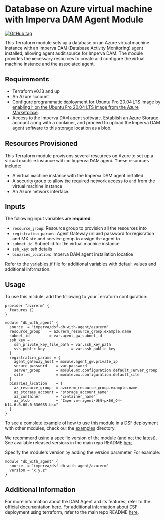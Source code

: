 # Database on Azure virtual machine with Imperva DAM Agent Module

[![GitHub tag](https://img.shields.io/github/v/tag/imperva/dsfkit.svg)](https://github.com/imperva/dsfkit/tags)

This Terraform module sets up a database on an Azure virtual machine instance with an Imperva DAM (Database Activity Monitoring) agent installed, allowing agent audit source for Imperva DAM. The module provides the necessary resources to create and configure the virtual machine instance and the associated agent.

## Requirements

* Terraform v0.13 and up
* An Azure account
* Configure programmatic deployment for Ubuntu Pro 20.04 LTS image by [enabling it on the Ubuntu Pro 20.04 LTS image from the Azure Marketplace](https://portal.azure.com/#view/Microsoft_Azure_Marketplace/LegalTermsSkuProgrammaticAccessBlade/legalTermsSkuProgrammaticAccessData~/%7B%22product%22%3A%7B%22publisherId%22%3A%22canonical%22%2C%22offerId%22%3A%220001-com-ubuntu-pro-focal%22%2C%22planId%22%3A%22pro-20_04-lts%22%2C%22standardContractAmendmentsRevisionId%22%3Anull%2C%22isCspEnabled%22%3Atrue%7D%7D).
* Access to the Imperva DAM agent software. Establish an Azure Storage account along with a container, and proceed to upload the Imperva DAM agent software to this storage location as a blob.


## Resources Provisioned

This Terraform module provisions several resources on Azure to set up a virtual machine instance with an Imperva DAM agent. These resources include:

* A virtual machine instance with the Imperva DAM agent installed
* A security group to allow the required network access to and from the virtual machine instance
* An Azure network interface.

## Inputs

The following input variables are **required**:

* `resource_group`: Resource group to provision all the resources into
* `registration_params`: Agent Gateway url and password for regisration and MX site and service group to assign the agent to.
* `subnet_id`: Subnet id for the virtual machine instance
* `ssh_key`: ssh details
* `binaries_location`: Imperva DAM agent installation location

Refer to the [variables.tf](variables.tf) file for additional variables with default values and additional information.

## Usage

To use this module, add the following to your Terraform configuration:

```hcl
provider "azurerm" {
  features {}
}

module "db_with_agent" {
  source  = "imperva/dsf-db-with-agent/azurerm"
  resource_group    = azurerm_resource_group.example.name
  subnet_id         = var.agent_gw_subnet_id
  ssh_key = {
    ssh_private_key_file_path = var.ssh_key_path
    ssh_public_key            = var.ssh_public_key
  }
  registration_params = {
    agent_gateway_host = module.agent_gw.private_ip
    secure_password    = var.password
    server_group       = module.mx.configuration.default_server_group
    site               = module.mx.configuration.default_site
  }
  binaries_location    = {
    az_resource_group  = azurerm_resource_group.example.name
    az_storage_account = "storage_account_name"
    az_container       = "container_name"
    az_blob            = "Imperva-ragent-UBN-px86_64-b14.6.0.60.0.636085.bsx"
  }
}
```

To see a complete example of how to use this module in a DSF deployment with other modules, check out the [examples](../../../examples/) directory.

We recommend using a specific version of the module (and not the latest).
See available released versions in the main repo README [here](https://github.com/imperva/dsfkit#version-history).

Specify the module's version by adding the version parameter. For example:

```
module "db_with_agent" {
  source  = "imperva/dsf-db-with-agent/azurerm"
  version = "x.y.z"
}
```

## Additional Information

For more information about the DAM Agent and its features, refer to the official documentation [here](https://docs.imperva.com/bundle/v14.11-database-activity-monitoring-user-guide/page/378.htm).
For additional information about DSF deployment using terraform, refer to the main repo README [here](https://github.com/imperva/dsfkit/tree/1.7.8).
